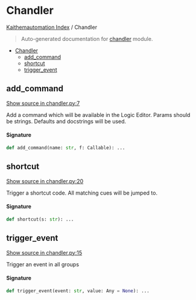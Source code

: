 # Chandler

[Kaithemautomation Index](./README.md#kaithemautomation-index) / Chandler

> Auto-generated documentation for [chandler](../../../api/chandler.py) module.

- [Chandler](#chandler)
  - [add_command](#add_command)
  - [shortcut](#shortcut)
  - [trigger_event](#trigger_event)

## add_command

[Show source in chandler.py:7](../../../api/chandler.py#L7)

Add a command which will be available in the
Logic Editor.  Params should be strings.  Defaults and
docstrings will be used.

#### Signature

```python
def add_command(name: str, f: Callable): ...
```



## shortcut

[Show source in chandler.py:20](../../../api/chandler.py#L20)

Trigger a shortcut code.  All matching cues will be jumped to.

#### Signature

```python
def shortcut(s: str): ...
```



## trigger_event

[Show source in chandler.py:15](../../../api/chandler.py#L15)

Trigger an event in all groups

#### Signature

```python
def trigger_event(event: str, value: Any = None): ...
```